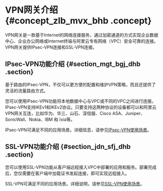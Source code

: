 # VPN网关介绍 {#concept_zlb_mvx_bhb .concept}

VPN网关是一款基于Internet的网络连接服务，通过加密通道的方式实现企业数据中心、企业办公网络或Internet终端与阿里云专有网络（VPC）安全可靠的连接。VPN网关提供IPsec-VPN连接和SSL-VPN连接。

## IPsec-VPN功能介绍 {#section_mgt_bgj_dhb .section}

基于路由的IPsec-VPN，不仅可以更方便的配置和维护VPN策略，而且还提供了灵活的流量路由方式。

您可以使用IPsec-VPN功能将本地数据中心与VPC或不同的VPC之间进行连接。IPsec-VPN支持IKEv1和IKEv2协议。只要支持这两种协议的设备都可以和阿里云VPN网关互连，比如华为、华三、山石、深信服、Cisco ASA、Juniper、SonicWall、Nokia、IBM 和 Ixia等。

IPsec-VPN可满足不同的应用场景。详细信息，请参见[IPsec-VPN使用场景](../cn.zh-CN/产品简介/使用场景.md#section_sj2_mcp_dhb)。

## SSL-VPN功能介绍 {#section_jdn_sfj_dhb .section}

您可以使用SSL-VPN功能从客户端远程接入VPC中部署的应用和服务。部署完成后，您仅需要在客户端中加载证书发起连接，即可实现远程接入。

SSL-VPN可满足不同的应用场景。详细说明，请参见[SSL-VPN使用场景](../cn.zh-CN/产品简介/使用场景.md#section_tvk_tcp_dhb)。

